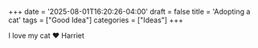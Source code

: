 +++
date = '2025-08-01T16:20:26-04:00'
draft = false
title = 'Adopting a cat'
tags = ["Good Idea"]
categories = ["Ideas"]
+++

I love my cat ❤️ Harriet